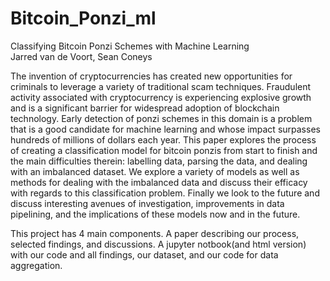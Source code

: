 # Bitcoin_Ponzi_ml
Classifying Bitcoin Ponzi Schemes with Machine Learning   
Jarred van de Voort, Sean Coneys  

The invention of cryptocurrencies has created new opportunities for criminals to leverage a variety of traditional scam techniques. Fraudulent activity associated with cryptocurrency is experiencing explosive growth and is a significant barrier for widespread adoption of blockchain technology. Early detection of ponzi schemes in this domain is a problem that is a good candidate for machine learning and whose impact surpasses hundreds of millions of dollars each year. This paper explores the process of creating a classification model for bitcoin ponzis from start to finish and the main difficulties therein: labelling data, parsing the data, and dealing with an imbalanced dataset. We explore a variety of models as well as methods for dealing with the imbalanced data and discuss their efficacy with regards to this classification problem. Finally we look to the future and discuss interesting avenues of investigation, improvements in data pipelining, and the implications of these models now and in the future.

This project has 4 main components. A paper describing our process, selected findings, and discussions. A jupyter notbook(and html version) with our code and all findings, our dataset, and our code for data aggregation.
